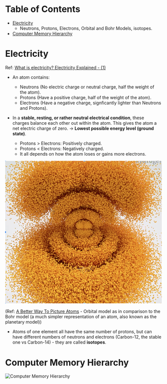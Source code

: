 # Table of Contents
- [Electricity](#electricity)
  + Neutrons, Protons, Electrons, Orbital and Bohr Models, isotopes.
- [Computer Memory Hierarchy](#computer-memory-hierarchy)

# Electricity
Ref: [What is electricity? Electricity Explained - (1)](https://www.youtube.com/watch?v=ru032Mfsfig)
- An atom contains: 
  + Neutrons (No electric charge or neutral charge, half the weight of the atom).
  + Protons (Have a positive charge, half of the weight of the atom).
  + Electrons (Have a negative charge, signficantly lighter than Neutrons and Protons).

- In a **stable, resting, or rather neutral electrical condition**, these charges balance each other out within the atom. This gives the atom a net electric charge of zero. → **Lowest possible energy level (ground state)**. 
  + Protons > Electrons: Positively charged.
  + Protons < Electrons: Negatively charged. 
  + It all depends on how the atom loses or gains more electrons. 

![Orbital Model of an Atom](Images/Fundamentals%202%20Orbital%20Model%20of%20an%20Atom.png)

(Ref: [A Better Way To Picture Atoms](https://youtu.be/W2Xb2GFK2yc) - Orbital model as in comparison to the Bohr model (a much simpler representation of an atom, also known as the planetary model))

- Atoms of one element all have the same number of protons, but can have different numbers of neutrons and electrons (Carbon-12, the stable one vs Carbon-14) - they are called **isotopes**. 

# Computer Memory Hierarchy
![Computer Memory Hierarchy](Images/Misc%201%20Computer%20Memory%20Hierarchy.png)

